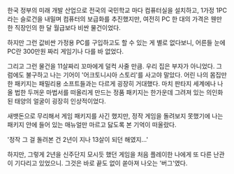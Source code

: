 한국 정부의 미래 개발 산업으로 전국의 국민학교 마다 컴퓨터실을 설치하고, 1가정 1PC 라는 슬로건을 내밀며 컴퓨터의 보급화를 추진했지만, 여전히 PC 한 대의 가격은 웬만한 직장인의 한 달 월급보다 비싼 물건이었다. 

하지만 그런 값비싼 가정용 PC를 구입하고도 할 수 있는 게 별로 없다보니, 어른들 눈에 PC란 300만원 짜리 게임기나 다를 바 없었다. 

그리고 그런 물건을 11살짜리 꼬마에게 덜컥 사줄 만큼. 우리 집은 부자가 아니었다. 
그럼에도 불구하고 나는 기어이 '어크토니시아 스토리'를 사고야 말았다. 
어린 나의 몸집만한 패키지는 패밀리용 소프트들과는 다르게 굉장히 거대했다. 
마치 판타지 세계에나 나올 법한 두꺼운 마법서를 떠올리게 만드는 정품 패키지는 한가운데 그려져 있는 의인화된 태양의 얼굴이 굉장히 인상적이었다. 

새뱃돈으로 무리해서 게임 패키지를 사긴 했지만, 정작 게임을 돌려보지 못했기에 나는 패키지 안에 들어 있는 매뉴얼만 마르고 닳도록 본 기억이 떠올랐다. 

'정작 그 걸 돌려본 건 2년이 지나 13살이 되던 해였지...' 

하지만, 그렇게 2년을 신주단지 모시듯 했던 게임을 처음 플레이한 나에게 또 다른 난관이 기다리고 있었으니. 
그것은 바로 끝도 없이 쏟아져 나오는 '버그'였다. 